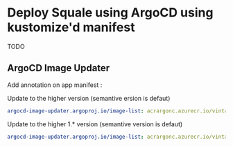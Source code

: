 # Deploy Squale using ArgoCD using kustomize'd manifest

TODO

## ArgoCD Image Updater
Add annotation on app manifest : 

Update to the higher version (semantive ersion is defaut)
```yaml
argocd-image-updater.argoproj.io/image-list: acrargonc.azurecr.io/vintagecomputer/squale
```


Update to the higher 1.* version (semantive version is defaut)
```yaml
argocd-image-updater.argoproj.io/image-list: acrargonc.azurecr.io/vintagecomputer/squale:~1
```



